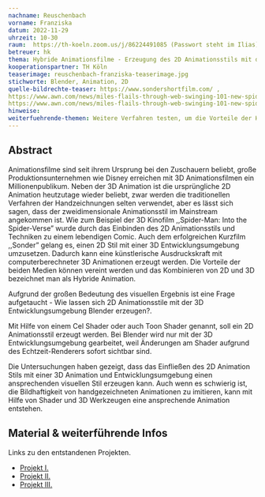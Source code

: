 ```yaml
---
nachname: Reuschenbach
vorname: Franziska
datum: 2022-11-29
uhrzeit: 10-30
raum:  https://th-koeln.zoom.us/j/86224491085 (Passwort steht im Ilias) Präsentation
betreuer: hk
thema: Hybride Animationsfilme - Erzeugung des 2D Animationsstils mit der 3D Entwicklungsumgebung Blender.
kooperationspartner: TH Köln
teaserimage: reuschenbach-franziska-teaserimage.jpg
stichworte: Blender, Animation, 2D
quelle-bildrechte-teaser: https://www.sondershortfilm.com/ , 
https://www.awn.com/news/miles-flails-through-web-swinging-101-new-spider-man-spider-verse-clip ,
https://www.awn.com/news/miles-flails-through-web-swinging-101-new-spider-man-spider-verse-clip
hinweise:
weiterfuehrende-themen: Weitere Verfahren testen, um die Vorteile der Hybriden Animation zu nutzen und Animationen effektiver zu gestalten | Toon Shader mit anderen Entwicklungsumgebungen umsetzen, zum Beispiel Unity.
---
```


## Abstract

Animationsfilme sind seit ihrem Ursprung bei den Zuschauern beliebt, große Produktionsunternehmen wie Disney erreichen mit 3D Animationsfilmen ein Millionenpublikum. Neben der 3D Animation ist die ursprüngliche 2D Animation heutzutage wieder beliebt, zwar werden die traditionellen Verfahren der Handzeichnungen selten verwendet, aber es lässt sich sagen, dass der zweidimensionale Animationsstil im Mainstream angekommen ist. 
Wie zum Beispiel der 3D Kinofilm ,,Spider-Man: Into the Spider-Verse” wurde durch das Einbinden des 2D Animationsstils und Techniken zu einem lebendigen Comic. Auch dem erfolgreichen Kurzfilm ,,Sonder” gelang es, einen 2D Stil mit einer 
3D Entwicklungsumgebung umzusetzen. Dadurch kann eine künstlerische Ausdruckskraft mit computerberechneter 3D Animationen erzeugt werden. 
Die Vorteile der beiden Medien können vereint werden und das Kombinieren von 2D und 3D bezeichnet man als Hybride Animation.

Aufgrund der großen Bedeutung des visuellen Ergebnis ist eine Frage aufgetaucht -
Wie lassen sich 2D Animationsstile mit der 3D Entwicklungsumgebung Blender erzeugen?. 

Mit Hilfe von einem Cel Shader oder auch Toon Shader genannt, soll ein 2D Animationsstil erzeugt werden. Bei Blender wird nur mit der 3D Entwicklungsumgebung gearbeitet, weil Änderungen am Shader aufgrund des Echtzeit-Renderers sofort sichtbar sind. 

Die Untersuchungen haben gezeigt, dass das Einfließen des 2D Animation Stils mit einer 3D Animation und Entwicklungsumgebung einen ansprechenden visuellen Stil erzeugen kann. 
Auch wenn es schwierig ist, die Bildhaftigkeit von handgezeichneten Animationen zu imitieren, kann mit Hilfe von Shader und 3D Werkzeugen eine ansprechende Animation entstehen. 


## Material & weiterführende Infos
Links zu den entstandenen Projekten.
- [Projekt I.](https://youtu.be/Ju1dxRXN62g)
- [Projekt II.](https://youtu.be/5ibwOu1g7xY)
- [Projekt III.](https://th-koeln.sciebo.de/s/7O3zWGX3G2dvoZ9)